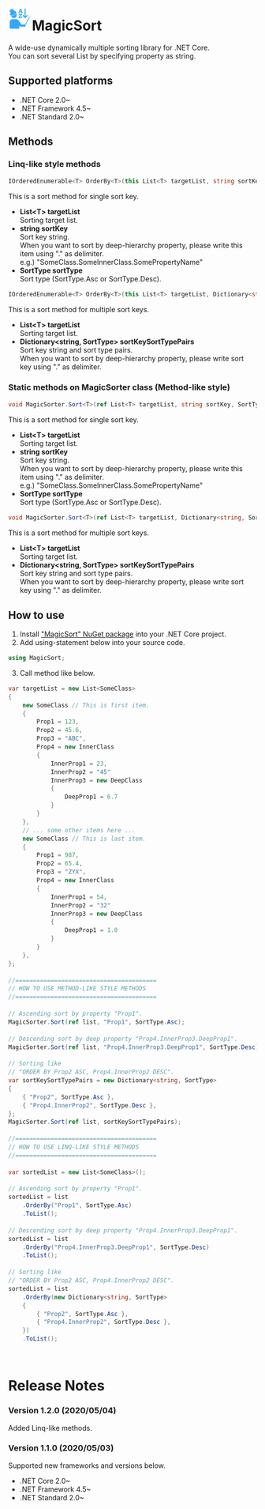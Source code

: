 # <img src="MagicSort.png" width="48" height="48"/>MagicSort
A wide-use dynamically multiple sorting library for .NET Core.<br>
You can sort several List by specifying property as string.

## Supported platforms
* .NET Core 2.0~
* .NET Framework 4.5~
* .NET Standard 2.0~

## Methods

### Linq-like style methods

```csharp
IOrderedEnumerable<T> OrderBy<T>(this List<T> targetList, string sortKey, SortType sortType = SortType.Asc)
```
This is a sort method for single sort key.<br>
* **List\<T\> targetList**<br>
  Sorting target list.
* **string sortKey**<br>
  Sort key string.<br>
  When you want to sort by deep-hierarchy property, please write this item using "." as delimiter.<br>
  e.g.) "SomeClass.SomeInnerClass.SomePropertyName"
* **SortType sortType**<br>
  Sort type (SortType.Asc or SortType.Desc).

```csharp
IOrderedEnumerable<T> OrderBy<T>(this List<T> targetList, Dictionary<string, SortType> sortKeySortTypePairs)
```
This is a sort method for multiple sort keys.<br>
* **List\<T\> targetList**<br>
  Sorting target list.
* **Dictionary<string, SortType> sortKeySortTypePairs**<br>
  Sort key string and sort type pairs.<br>
  When you want to sort by deep-hierarchy property, please write sort key using "." as delimiter.<br>

### Static methods on MagicSorter class (Method-like style)

```csharp
void MagicSorter.Sort<T>(ref List<T> targetList, string sortKey, SortType sortType = SortType.Asc)
```
This is a sort method for single sort key.<br>
* **List\<T\> targetList**<br>
  Sorting target list.
* **string sortKey**<br>
  Sort key string.<br>
  When you want to sort by deep-hierarchy property, please write this item using "." as delimiter.<br>
  e.g.) "SomeClass.SomeInnerClass.SomePropertyName"
* **SortType sortType**<br>
  Sort type (SortType.Asc or SortType.Desc).

```csharp
void MagicSorter.Sort<T>(ref List<T> targetList, Dictionary<string, SortType> sortKeySortTypePairs)
```
This is a sort method for multiple sort keys.<br>
* **List\<T\> targetList**<br>
  Sorting target list.
* **Dictionary<string, SortType> sortKeySortTypePairs**<br>
  Sort key string and sort type pairs.<br>
  When you want to sort by deep-hierarchy property, please write sort key using "." as delimiter.<br>

## How to use

1. Install ["MagicSort" NuGet package](https://www.nuget.org/packages/MagicSort) into your .NET Core project.
2. Add using-statement below into your source code.<br>
```csharp
using MagicSort;
```
3. Call method like below.
```csharp
var targetList = new List<SomeClass>
{
    new SomeClass // This is first item.
    {
        Prop1 = 123,
        Prop2 = 45.6,
        Prop3 = "ABC",
        Prop4 = new InnerClass
        {
            InnerProp1 = 23,
            InnerProp2 = "45"
            InnerProp3 = new DeepClass
            {
                DeepProp1 = 6.7
            }
        }
    },
    // ... some other items here ...
    new SomeClass // This is last item.
    {
        Prop1 = 987,
        Prop2 = 65.4,
        Prop3 = "ZYX",
        Prop4 = new InnerClass
        {
            InnerProp1 = 54,
            InnerProp2 = "32"
            InnerProp3 = new DeepClass
            {
                DeepProp1 = 1.0
            }
        }
    },
};

//========================================
// HOW TO USE METHOD-LIKE STYLE METHODS
//========================================

// Ascending sort by property "Prop1".
MagicSorter.Sort(ref list, "Prop1", SortType.Asc);

// Descending sort by deep property "Prop4.InnerProp3.DeepProp1".
MagicSorter.Sort(ref list, "Prop4.InnerProp3.DeepProp1", SortType.Desc);

// Sorting like
// "ORDER BY Prop2 ASC, Prop4.InnerProp2 DESC".
var sortKeySortTypePairs = new Dictionary<string, SortType>
{
    { "Prop2", SortType.Asc },
    { "Prop4.InnerProp2", SortType.Desc },
};
MagicSorter.Sort(ref list, sortKeySortTypePairs);

//========================================
// HOW TO USE LINQ-LIKE STYLE METHODS
//========================================

var sortedList = new List<SomeClass>();

// Ascending sort by property "Prop1".
sortedList = list
    .OrderBy("Prop1", SortType.Asc)
    .ToList();

// Descending sort by deep property "Prop4.InnerProp3.DeepProp1".
sortedList = list
    .OrderBy("Prop4.InnerProp3.DeepProp1", SortType.Desc)
    .ToList();

// Sorting like
// "ORDER BY Prop2 ASC, Prop4.InnerProp2 DESC".
sortedList = list
    .OrderBy(new Dictionary<string, SortType>
    {
        { "Prop2", SortType.Asc },
        { "Prop4.InnerProp2", SortType.Desc },
    })
    .ToList();
```
<br>

# Release Notes

### Version 1.2.0 (2020/05/04)

Added Linq-like methods.<br>

### Version 1.1.0 (2020/05/03)

Supported new frameworks and versions below.<br>
* .NET Core 2.0~
* .NET Framework 4.5~
* .NET Standard 2.0~
